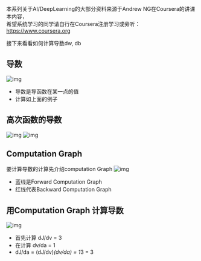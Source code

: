 本系列关于AI/DeepLearning的大部分资料来源于Andrew NG在Coursera的讲课本内容，  
希望系统学习的同学请自行在Coursera注册学习或旁听： https://www.coursera.org  

接下来看看如何计算导数dw, db

## 导数
![img](https://huoqifeng.github.io/img/deeplearning/derivator.png)
 - 导数是导函数在某一点的值
 - 计算如上面的例子

## 高次函数的导数
![img](https://huoqifeng.github.io/img/deeplearning/derivator1.png)
![img](https://huoqifeng.github.io/img/deeplearning/derivator2.png)

## Computation Graph
要计算导数的计算先介绍computation Graph
![img](https://huoqifeng.github.io/img/deeplearning/computation-graph.png)
 - 蓝线是Forward Computation Graph
 - 红线代表Backward Computation Graph

## 用Computation Graph 计算导数
![img](https://huoqifeng.github.io/img/deeplearning/computation-graph-derivator.png)
 - 首先计算 dJ/dv = 3
 - 在计算 dv/da = 1
 - dJ/da = (dJ/dv)*(dv/da) = 1*3 = 3
